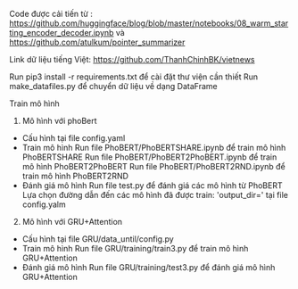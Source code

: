 Code được cải tiến từ : 
https://github.com/huggingface/blog/blob/master/notebooks/08_warm_starting_encoder_decoder.ipynb
và https://github.com/atulkum/pointer_summarizer

Link dữ liệu tiếng Việt: https://github.com/ThanhChinhBK/vietnews

Run pip3 install -r requirements.txt để cài đặt thư viện cần thiết 
Run make_datafiles.py để chuyển dữ liệu về dạng DataFrame

Train mô hình
1. Mô hình với phoBert
- Cấu hình tại file config.yaml
- Train mô hình
Run file PhoBERT/PhoBERTSHARE.ipynb để train mô hình PhoBERTSHARE
Run file PhoBERT/PhoBERT2PhoBERT.ipynb để train mô hình PhoBERT2PhoBERT
Run file PhoBERT/PhoBERT2RND.ipynb để train mô hình PhoBERT2RND
- Đánh giá mô hình
Run file test.py để đánh giá các mô hình từ PhoBERT
Lựa chọn đường dẫn đến các mô hình đã được train: 'output_dir=' tại file config.yalm

2. Mô hình với GRU+Attention
- Cấu hình tại file GRU/data_until/config.py
- Train mô hình
Run file GRU/training/train3.py để train mô hình GRU+Attention
- Đánh giá mô hình
Run file GRU/training/test3.py để đánh giá mô hình GRU+Attention







